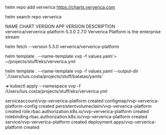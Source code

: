 helm repo add ververica https://charts.ververica.com

helm search repo  ververica

NAME                            CHART VERSION   APP VERSION     DESCRIPTION                                       
ververica/ververica-platform    5.3.0           2.7.0           Ververica Platform is the enterprise stream


helm fetch --version 5.3.0 ververica/ververica-platform

helm template . --name-template vvp -f values.yaml > ~/projects/stuff/eks/ververica.yml

helm template . --name-template vvp -f values.yaml --output-dir './Users/luis.costa/projects/stuff/batatas/yamls'


➜ kubectl apply --namespace vvp -f /Users/luis.costa/projects/stuff/eks/ververica.yml

serviceaccount/vvp-ververica-platform created
configmap/vvp-ververica-platform-config created
persistentvolumeclaim/vvp-ververica-platform created
role.rbac.authorization.k8s.io/vvp-ververica-platform created
rolebinding.rbac.authorization.k8s.io/vvp-ververica-platform created
service/vvp-ververica-platform created
deployment.apps/vvp-ververica-platform created
